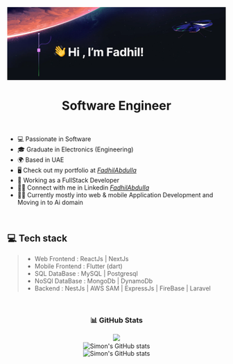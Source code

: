 <div align="center" style="margin-bottom=100px">
  <a>
    <img src="https://raw.githubusercontent.com/fadhilabdulla/fadhilabdulla/main/FadhilHeader.png" alt="Simon" </img>
  </a>    
</div>  
<h1 align="center">Software Engineer</h1> 
<br/>    
  
* 💻 Passionate in Software
* 🎓 Graduate in Electronics (Engineering)
* 🌍 Based in UAE 
* 🖥️ Check out my portfolio at [<i>FadhilAbdulla</i>](https://fadhilabdulla.github.io/) 
* 🏫 Working as a FullStack Developer   
* 🧑‍🏫 Connect with me in Linkedin [<i>FadhilAbdulla</i>](https://www.linkedin.com/in/fadhil-abdulla) 
* 👨‍💻 Currently mostly into web & mobile Application Development and Moving in to Ai domain
 
<br />   

## 💻 Tech stack

> - Web Frontend : ReactJs | NextJs
> - Mobile Frontend : Flutter (dart)
> - SQL DataBase : MySQL | Postgresql
> - NoSQl DataBase : MongoDb | DynamoDb
> - Backend : NestJs | AWS SAM | ExpressJs | FireBase | Laravel

<br />
                                                          <h3 align="center"> 📊 GitHub Stats </h3>
                                                          <div align=center>

<div>
  <img src="https://visitcount.itsvg.in/api?id=FadhilAbdulla&label=Profile%20Views&color=12&icon=5&pretty=true" />
</div>
</div> 
<div align="center" ><img height="200em" width="100%" src="https://github-readme-stats.vercel.app/api?username=fadhilabdulla&show_icons=true&hide=&count_private=true&title_color=0891b2&text_color=ffffff&icon_color=0891b2&bg_color=1c1917&hide_border=true&show_icons=true" alt="Simon's GitHub stats" /></div>
<div align="center" ><img height="200em" width="100%" src="https://github-readme-stats.vercel.app/api/top-langs?username=fadhilabdulla&show_icons=true&hide=&count_private=true&title_color=0891b2&text_color=ffffff&icon_color=0891b2&bg_color=1c1917&hide_border=true&layout=compact&show_icons=true&langs_count=10" alt="Simon's GitHub stats" /></div>